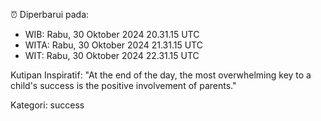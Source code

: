 ⏰ Diperbarui pada:
- WIB: Rabu, 30 Oktober 2024 20.31.15 UTC
- WITA: Rabu, 30 Oktober 2024 21.31.15 UTC
- WIT: Rabu, 30 Oktober 2024 22.31.15 UTC

Kutipan Inspiratif:
"At the end of the day, the most overwhelming key to a child's success is the positive involvement of parents."


Kategori: success

